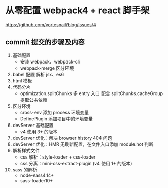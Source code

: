 # 从零配置 webpack4 + react 脚手架

https://github.com/vortesnail/blog/issues/4

## commit 提交的步骤及内容

1. 基础配置
    - 安装 webpack、webpack-cli
    - webpack-merge 区分环境
2. babel 配置
   解析 jsx、es6
3. html 模板
4. 代码分片
    - optimization.splitChunks
      多 entry 入口 配合 splitChunks.cacheGroup 提取公共依赖
5. 区分环境
    - cross-env 添加 process 环境变量
    - DefinePlugin 添加项目中的环境变量
6. devServer 基础配置
    - v4 使用 3+ 的版本
7. devServer 优化：解决 browser history 404 问题
8. devServer 优化：HMR 无刷新配置，在文件入口添加 module.hot 判断
9. 解析样式文件
    - css 解析：style-loader + css-loader
    - css 分离：mini-css-extract-plugin (v4 使用 1+ 的版本)
10. sass 的解析
    - node-sass4.14+
    - sass-loader10+
